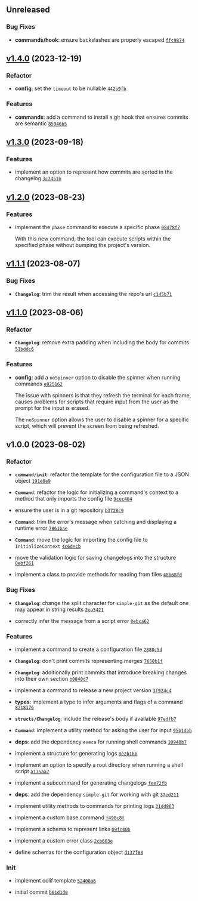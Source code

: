 ## Unreleased

### Bug Fixes

- **commands/hook**: ensure backslashes are properly escaped <code>[ffc9874](https://github.com/norviah/bump/commit/ffc9874dfb122e1dc0d7dcf94b7ba4459dc97a25)</code>

## [v1.4.0](https://github.com/norviah/bump/compare/v1.3.0...v1.4.0) (2023-12-19)

### Refactor

- **config**: set the `timeout` to be nullable <code>[442b9fb](https://github.com/norviah/bump/commit/442b9fb9c104f505207bbf6ced7acba10cc5cb8a)</code>

### Features

- **commands**: add a command to install a git hook that ensures commits are semantic <code>[85946b5](https://github.com/norviah/bump/commit/85946b51d983bc193fcb3b75e6b5c704b132958c)</code>

## [v1.3.0](https://github.com/norviah/bump/compare/v1.2.0...v1.3.0) (2023-09-18)

### Features

- implement an option to represent how commits are sorted in the changelog <code>[3c2451b](https://github.com/norviah/bump/commit/3c2451b4f4ebe4b921ba96f5fdf8405f64695f23)</code>

## [v1.2.0](https://github.com/norviah/bump/compare/v1.1.1...v1.2.0) (2023-08-23)

### Features

- implement the `phase` command to execute a specific phase <code>[08d78f7](https://github.com/norviah/bump/commit/08d78f71b5f2f147f8068eab33b967981acc96d2)</code>

	With this new command, the tool can execute scripts within the specified
	phase without bumping the project's version.

## [v1.1.1](https://github.com/norviah/bump/compare/v1.1.0...v1.1.1) (2023-08-07)

### Bug Fixes

- **`Changelog`**: trim the result when accessing the repo's url <code>[c145b71](https://github.com/norviah/bump/commit/c145b7131ab0bf8ad6b3be2075419632bb56ee30)</code>

## [v1.1.0](https://github.com/norviah/bump/compare/v1.0.0...v1.1.0) (2023-08-06)

### Refactor

- **`Changelog`**: remove extra padding when including the body for commits <code>[51bddc6](https://github.com/norviah/bump/commit/51bddc64fd6920a04a5ffbf91853ce0892954d82)</code>

### Features

- **config**: add a `noSpinner` option to disable the spinner when running commands <code>[e825162](https://github.com/norviah/bump/commit/e8251625b439e25754da3a3a381c217bb2da3c01)</code>

	The issue with spinners is that they refresh the terminal for each
	frame, causes problems for scripts that require input from the user as
	the prompt for the input is erased.
	
	The `noSpinner` option allows the user to disable a spinner for a
	specific script, which will prevent the screen from being refreshed.

## v1.0.0 (2023-08-02)

### Refactor

- **`command/init`**: refactor the template for the configuration file to a JSON object <code>[191e0e9](https://github.com/norviah/bump/commit/191e0e914f8afb100a578e8046751e839452fc77)</code>

- **`Command`**: refactor the logic for initializing a command's context to a method that only imports the config file <code>[9cec404](https://github.com/norviah/bump/commit/9cec404c95ee83320fbfd52f8adb87c36de5a787)</code>

- ensure the user is in a git repository <code>[b3728c9](https://github.com/norviah/bump/commit/b3728c9ce85f1ffcf884d8796b667e20a20d89f9)</code>

- **`Command`**: trim the error's message when catching and displaying a runtime error <code>[7861bae](https://github.com/norviah/bump/commit/7861baea2cc2c022ad269b4873652cd132df1428)</code>

- **`Command`**: move the logic for importing the config file to `InitializeContext` <code>[4c6decb](https://github.com/norviah/bump/commit/4c6decb6ccd15fce36e2b38ac6cc826348f522f3)</code>

- move the validation logic for saving changelogs into the  structure <code>[0ebf261](https://github.com/norviah/bump/commit/0ebf26188bb8688341c3686a9435293389783e24)</code>

- implement a class to provide methods for reading from files <code>[48b68fd](https://github.com/norviah/bump/commit/48b68fdd452fc7b32442fd9c06cc5a7e8d72cbc6)</code>

### Bug Fixes

- **`Changelog`**: change the split character for `simple-git` as the default one may appear in string results <code>[2ea5421](https://github.com/norviah/bump/commit/2ea5421b886769ecc3253247c91d026ce0fbdbd6)</code>

- correctly infer the message from a script error <code>[0ebca62](https://github.com/norviah/bump/commit/0ebca62577770709ff3b14a47a0f21fff8e56dd8)</code>

### Features

- implement a command to create a configuration file <code>[2888c5d](https://github.com/norviah/bump/commit/2888c5d00a426ed0238f7c57fa705b8c78c8d810)</code>

- **`Changelog`**: don't print commits representing merges <code>[7650b1f](https://github.com/norviah/bump/commit/7650b1fb728fec7dae4d6d7d106c063fae7bc977)</code>

- **`Changelog`**: additionally print commits that introduce breaking changes into their own section <code>[b0840d7](https://github.com/norviah/bump/commit/b0840d71522c26ef92cf97712bacede596f1d3e6)</code>

- implement a command to release a new project version <code>[3f924c4](https://github.com/norviah/bump/commit/3f924c42e7167ea02e490315b28619b49127da80)</code>

- **types**: implement a type to infer arguments and flags of a command <code>[8218176](https://github.com/norviah/bump/commit/82181766670379f35458f800a55279115d17de09)</code>

- **`structs/Changelog`**: include the release's body if available <code>[97edfb7](https://github.com/norviah/bump/commit/97edfb770565fbed056e2a03857fc6e47af38a65)</code>

- **`Command`**: implement a utility method for asking the user for input <code>[95b1dbb](https://github.com/norviah/bump/commit/95b1dbb11659497c87be8b17db1156033d0b2737)</code>

- **deps**: add the dependency `execa` for running shell commands <code>[10948b7](https://github.com/norviah/bump/commit/10948b7c7ca63244fff8a528d1d9f44ca8fde9e6)</code>

- implement a structure for generating logs <code>[8e2b1bb](https://github.com/norviah/bump/commit/8e2b1bb2796f436e8c6fff14f2f03a650ba8a464)</code>

- implement an option to specify a root directory when running a shell script <code>[a175aa7](https://github.com/norviah/bump/commit/a175aa708fcd3e99cee05df790b877073ee23982)</code>

- implement a subcommand for generating changelogs <code>[fee72fb](https://github.com/norviah/bump/commit/fee72fb50dc02ff40c7465370bcae95880ee6f21)</code>

- **deps**: add the dependency `simple-git` for working with git <code>[37ed211](https://github.com/norviah/bump/commit/37ed211f5d3aa5e51fd285188b2ede5543526c60)</code>

- implement utility methods to commands for printing logs <code>[31dd863](https://github.com/norviah/bump/commit/31dd86364177b217d43e739cf3b05267a82c4472)</code>

- implement a custom base command <code>[f490c8f](https://github.com/norviah/bump/commit/f490c8f81b6507bb70e07b25eab355ef1dbac8d8)</code>

- implement a schema to represent links <code>[09fc40b](https://github.com/norviah/bump/commit/09fc40ba6ac388616b7a63b2cd25af5486b10dd3)</code>

- implement a custom error class <code>[2cb603e](https://github.com/norviah/bump/commit/2cb603ea9f9f490b9e4b9f1ee74c2feec11e22bf)</code>

- define schemas for the configuration object <code>[d137f88](https://github.com/norviah/bump/commit/d137f884086f15a0c5adeeb4ace1207bff5ab4b4)</code>

### Init

- implement oclif template <code>[52408a6](https://github.com/norviah/bump/commit/52408a665516a9d3901c33db7d2be50aedbadf2d)</code>

- initial commit <code>[b61d1d0](https://github.com/norviah/bump/commit/b61d1d0c41d6e24973b40755dffa25f823a2fa65)</code>